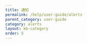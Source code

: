 ```yaml
---
title: 通知
permalink: /help/user-guide/alerts
parent_category: user-guide
category: alerts
layout: kb-category
order: 5
---
```

